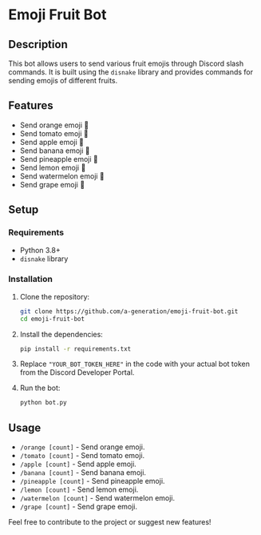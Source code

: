 # Emoji Fruit Bot

## Description

This bot allows users to send various fruit emojis through Discord slash commands. It is built using the `disnake` library and provides commands for sending emojis of different fruits.

## Features

- Send orange emoji 🍊
- Send tomato emoji 🍅
- Send apple emoji 🍎
- Send banana emoji 🍌
- Send pineapple emoji 🍍
- Send lemon emoji 🍋
- Send watermelon emoji 🍉
- Send grape emoji 🍇

## Setup

### Requirements

- Python 3.8+
- `disnake` library

### Installation

1. Clone the repository:

   ```bash
   git clone https://github.com/a-generation/emoji-fruit-bot.git
   cd emoji-fruit-bot
   ```

2. Install the dependencies:

   ```bash
   pip install -r requirements.txt
   ```

3. Replace `"YOUR_BOT_TOKEN_HERE"` in the code with your actual bot token from the Discord Developer Portal.

4. Run the bot:

   ```bash
   python bot.py
   ```

## Usage

- `/orange [count]` - Send orange emoji.
- `/tomato [count]` - Send tomato emoji.
- `/apple [count]` - Send apple emoji.
- `/banana [count]` - Send banana emoji.
- `/pineapple [count]` - Send pineapple emoji.
- `/lemon [count]` - Send lemon emoji.
- `/watermelon [count]` - Send watermelon emoji.
- `/grape [count]` - Send grape emoji.

Feel free to contribute to the project or suggest new features!
